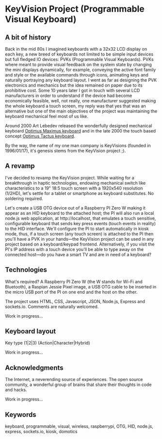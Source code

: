 # KeyVision Project (Programmable Visual Keyboard)

## A bit of history
Back in the mid 80s I imagined keyboards with a 32x32 LCD display on each key, a new breed of keyboards not limited to be simple input devices but full fledged IO devices: PVKs (Programmable Visual Keyboards). PVKs where meant to provide visual feedback on the system state by changing the mini displays dynamically, for example, conveying the active font family and style or the available commands through icons, animating keys and naturally portraying any keyboard layout. I went as far as designing the PVK electronics and mechanics but the idea remained on paper due to its prohibitive cost. Some 10 years later I got in touch with several LCD manufacturers in order to understand if the device had become economically feasible, well, not really, one manufacturer suggested making the whole keyboard a touch screen, my reply was that yes that was an alternative but one of the main objectives of the project was maintaining the keyboard mechanical feel most of us like.

Around 2000 Art Lebedev released the wonderfully designed mechanical keyboard [Optimus Maximus keyboard](https://www.artlebedev.com/optimus/maximus/) and in the late 2000 the touch based concept [Optimus Tactus keyboard](https://www.artlebedev.com/optimus/tactus/).

By the way, the name of my one man company is KeyVisions (founded in 1996/01/17), it's genesis stems from the KeyVision project ;).

## A revamp
I've decided to revamp the KeyVision project. While waiting for a breakthrough in haptic technologies, endowing mechanical switch like characteristics to a 19" 18:5 touch screen with a 1920x540 resolution (1/2HD), let's settle for a tablet or smartphone as keyboard substitutes. No soldering required.

Let's create a USB OTG device out of a Raspberry PI Zero W making it appear as an HID keyboard to the attached host; the PI will also run a local node.js web application, at http://localhost, that emulates a touch sensitive, configurable keyboard that sends key press events (touch events in reality) to the HID interface. We'll configure the PI to start automatically in kiosk mode, thus, if a touch screen (any touch screen) is attached to the PI then you'll have a PVK in your hands&mdash;the KeyVision project can be used in any project based on a keyboard/keypad frontend. Alternatively, if you visit the PI's IP address with a touch device you'll be able to type away on the connected host&mdash;do you have a smart TV and are in need of a keyboard?

## Technologies
What's required? A Raspberry PI Zero W (the W stands for Wi-Fi and Bluetooth), a Raspian Jessie Pixel image, a USB OTG cable to be inserted in the micro USB port of the PI on one end and the host on the other.

The project uses HTML, CSS, Javascript, JSON, Node.js, Express and sockets.io. Comments are naturally welcomed.

Work in progress...

## Keyboard layout

Key type (1|2|3) (Action|Character|Hybrid)

Work in progress...

## Acknowledgments
The Internet, a neverending source of experiences. The open source community, a wonderful group of brains that share their thoughts in code and hacks.

Work in progress...

## Keywords
keyboard, programmable, visual, wireless, raspberrypi, OTG, HID, node.js, express, sockets.io, kiosk, domotics
